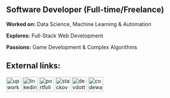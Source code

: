 ## **Software Developer (Full-time/Freelance)**
**Worked on:** Data Science, Machine Learning & Automation

**Explores:** Full-Stack Web Development

**Passions:** Game Development & Complex Algorithms

## External links:
[<img src='https://cdn.simpleicons.org/upwork/black/white' alt='upwork' height='40'>](https://www.upwork.com/freelancers/~0134c73d8fad9c2581)     [<img src='https://cdn.simpleicons.org/linkedin/black/white' alt='linkedin' height='40'>](https://www.linkedin.com/in/allen-glenn-castillo/)     [<img src='https://cdn.simpleicons.org/googlechrome/black/white' alt='portfolio' height='40'>](https://castilloglenn.github.io/)     [<img src='https://cdn.simpleicons.org/stackoverflow/black/white' alt='stackoverflow' height='40'>](https://stackoverflow.com/users/12091931/glenn)     [<img src='https://cdn.simpleicons.org/devdotto/black/white' alt='devdotto' height='40'>](https://dev.to/castilloglenn)     [<img src='https://cdn.simpleicons.org/codewars/black/white' alt='codewars' height='40'>](https://www.codewars.com/users/castilloglenn)     
